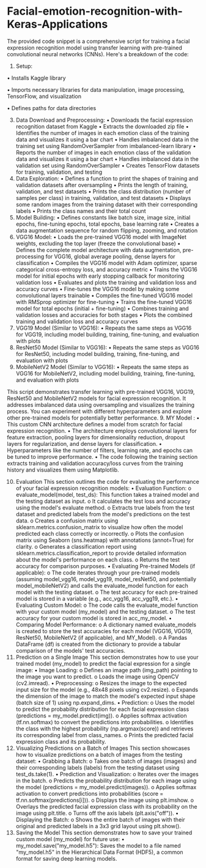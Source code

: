 # Facial-emotion-recognition-with-Keras-Applications

The provided code snippet is a comprehensive script for training a facial expression recognition model using transfer learning with pre-trained convolutional neural networks (CNNs). Here's a breakdown of the code:

1. Setup:

•	Installs Kaggle library

•	Imports necessary libraries for data manipulation, image processing, TensorFlow, and visualization

•	Defines paths for data directories

3. Data Download and Preprocessing:
•	Downloads the facial expression recognition dataset from Kaggle
•	Extracts the downloaded zip file
•	Identifies the number of images in each emotion class of the training data and visualizes it using a bar chart
•	Handles imbalanced data in the training set using RandomOverSampler from imbalanced-learn library
•	Reports the number of images in each emotion class of the validation data and visualizes it using a bar chart
•	Handles imbalanced data in the validation set using RandomOverSampler
•	Creates TensorFlow datasets for training, validation, and testing
4. Data Exploration:
•	Defines a function to print the shapes of training and validation datasets after oversampling
•	Prints the length of training, validation, and test datasets
•	Prints the class distribution (number of samples per class) in training, validation, and test datasets
•	Displays some random images from the training dataset with their corresponding labels
•	Prints the class names and their total count
5. Model Building:
•	Defines constants like batch size, image size, initial epochs, fine-tuning epochs, total epochs, base learning rate
•	Creates a data augmentation sequence for random flipping, zooming, and rotation
6. VGG16 Model:
•	Loads the pre-trained VGG16 model with ImageNet weights, excluding the top layer (freeze the convolutional base)
•	Defines the complete model architecture with data augmentation, pre-processing for VGG16, global average pooling, dense layers for classification
•	Compiles the VGG16 model with Adam optimizer, sparse categorical cross-entropy loss, and accuracy metric
•	Trains the VGG16 model for initial epochs with early stopping callback for monitoring validation loss
•	Evaluates and plots the training and validation loss and accuracy curves
•	Fine-tunes the VGG16 model by making some convolutional layers trainable
•	Compiles the fine-tuned VGG16 model with RMSprop optimizer for fine-tuning
•	Trains the fine-tuned VGG16 model for total epochs (initial + fine-tuning)
•	Combines training and validation losses and accuracies for both stages
•	Plots the combined training and validation loss and accuracy curves
7. VGG19 Model (Similar to VGG16):
•	Repeats the same steps as VGG16 for VGG19, including model building, training, fine-tuning, and evaluation with plots
8. ResNet50 Model (Similar to VGG16):
•	Repeats the same steps as VGG16 for ResNet50, including model building, training, fine-tuning, and evaluation with plots
9. MobileNetV2 Model (Similar to VGG16):
•	Repeats the same steps as VGG16 for MobileNetV2, including model building, training, fine-tuning, and evaluation with plots

This script demonstrates transfer learning with pre-trained VGG16, VGG19, ResNet50 and MobileNetV2 models for facial expression recognition. It addresses imbalanced data using oversampling and visualizes the training process. You can experiment with different hyperparameters and explore other pre-trained models for potentially better performance.
9. MY Model :
•	This custom CNN architecture defines a model from scratch for facial expression recognition.
•	The architecture employs convolutional layers for feature extraction, pooling layers for dimensionality reduction, dropout layers for regularization, and dense layers for classification.
•	Hyperparameters like the number of filters, learning rate, and epochs can be tuned to improve performance.
•	The code following the training section extracts training and validation accuracy/loss curves from the training history and visualizes them using Matplotlib.

10. Evaluation
This section outlines the code for evaluating the performance of your facial expression recognition models:
•	Evaluation Function:
o	evaluate_model(model, test_ds): This function takes a trained model and the testing dataset as input.
o	It calculates the test loss and accuracy using the model's evaluate method.
o	Extracts true labels from the test dataset and predicted labels from the model's predictions on the test data.
o	Creates a confusion matrix using sklearn.metrics.confusion_matrix to visualize how often the model predicted each class correctly or incorrectly.
o	Plots the confusion matrix using Seaborn (sns.heatmap) with annotations (annot=True) for clarity.
o	Generates a classification report using sklearn.metrics.classification_report to provide detailed information about the model's performance on each class.
o	Returns the test accuracy for comparison purposes.
•	Evaluating Pre-trained Models (if applicable):
o	The code iterates through your pre-trained models (assuming model_vgg16, model_vgg19, model_resNet50, and potentially model_mobileNetV2) and calls the evaluate_model function for each model with the testing dataset.
o	The test accuracy for each pre-trained model is stored in a variable (e.g., acc_vgg16, acc_vgg19, etc.).
•	Evaluating Custom Model:
o	The code calls the evaluate_model function with your custom model (my_model) and the testing dataset.
o	The test accuracy for your custom model is stored in acc_my_model.
•	Comparing Model Performance:
o	A dictionary named evaluate_models is created to store the test accuracies for each model (VGG16, VGG19, ResNet50, MobileNetV2 (if applicable), and MY_Model).
o	A Pandas DataFrame (df) is created from the dictionary to provide a tabular comparison of the models' test accuracies.
11. Prediction on a Single Image
This section demonstrates how to use your trained model (my_model) to predict the facial expression for a single image:
•	Image Loading:
o	Defines an image path (img_path) pointing to the image you want to predict.
o	Loads the image using OpenCV (cv2.imread).
•	Preprocessing:
o	Resizes the image to the expected input size for the model (e.g., 48x48 pixels using cv2.resize).
o	Expands the dimension of the image to match the model's expected input shape (batch size of 1) using np.expand_dims.
•	Prediction:
o	Uses the model to predict the probability distribution for each facial expression class (predictions = my_model.predict(img)).
o	Applies softmax activation (tf.nn.softmax) to convert the predictions into probabilities.
o	Identifies the class with the highest probability (np.argmax(score)) and retrieves its corresponding label from class_names.
o	Prints the predicted facial expression class and its probability.
12. Visualizing Predictions on a Batch of Images
This section showcases how to visualize predictions on a batch of images from the testing dataset:
•	Grabbing a Batch:
o	Takes one batch of images (images) and their corresponding labels (labels) from the testing dataset using test_ds.take(1).
•	Prediction and Visualization:
o	Iterates over the images in the batch.
o	Predicts the probability distribution for each image using the model (predictions = my_model.predict(images)).
o	Applies softmax activation to convert predictions into probabilities (score = tf.nn.softmax(predictions[i])).
o	Displays the image using plt.imshow.
o	Overlays the predicted facial expression class with its probability on the image using plt.title.
o	Turns off the axis labels (plt.axis("off")).
•	Displaying the Batch:
o	Shows the entire batch of images with their original and predicted labels in a 3x3 grid layout using plt.show().
13. Saving the Model
This section demonstrates how to save your trained custom model (my_model) for future use:
•	my_model.save("my_model.h5"): Saves the model to a file named "my_model.h5" in the Hierarchical Data Format (HDF5), a common format for saving deep learning models.

